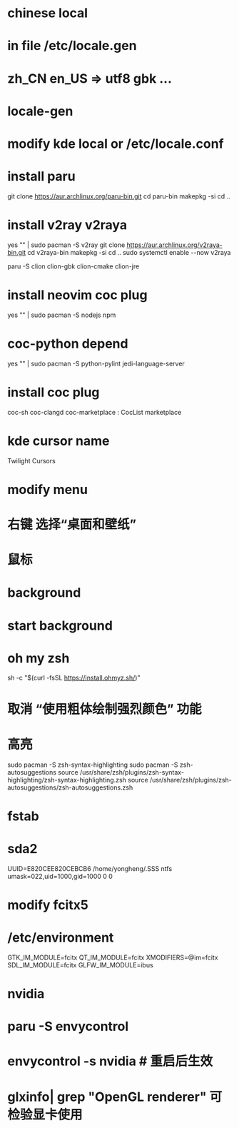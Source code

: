 # chinese local
# in file /etc/locale.gen
# zh_CN en_US => utf8 gbk ...
# locale-gen
# modify kde local or /etc/locale.conf


# install paru
git clone https://aur.archlinux.org/paru-bin.git
cd paru-bin
makepkg -si
cd ..


# install v2ray v2raya
yes "" | sudo pacman -S v2ray
git clone https://aur.archlinux.org/v2raya-bin.git
cd v2raya-bin
makepkg -si
cd ..
sudo systemctl enable --now v2raya



paru -S clion clion-gbk clion-cmake clion-jre


# install neovim coc plug
yes "" | sudo pacman -S nodejs npm

# coc-python depend
yes "" | sudo pacman -S python-pylint jedi-language-server

# install coc plug
coc-sh
coc-clangd
coc-marketplace : CocList marketplace

# kde cursor name
Twilight Cursors

# modify menu
# 右键 选择“桌面和壁纸”
# 鼠标

# background

# start background


# oh my zsh
sh -c "$(curl -fsSL https://install.ohmyz.sh/)"
# 取消 “使用粗体绘制强烈颜色” 功能

# 高亮
sudo pacman -S zsh-syntax-highlighting
sudo pacman -S zsh-autosuggestions
source /usr/share/zsh/plugins/zsh-syntax-highlighting/zsh-syntax-highlighting.zsh
source /usr/share/zsh/plugins/zsh-autosuggestions/zsh-autosuggestions.zsh

# fstab
# sda2
UUID=E820CEE820CEBCB6 	/home/yongheng/.SSS  ntfs umask=022,uid=1000,gid=1000 0 0

# modify fcitx5
# /etc/environment
GTK_IM_MODULE=fcitx
QT_IM_MODULE=fcitx
XMODIFIERS=@im=fcitx
SDL_IM_MODULE=fcitx
GLFW_IM_MODULE=ibus

# nvidia
# paru -S envycontrol 
# envycontrol -s nvidia # 重启后生效
#  glxinfo| grep "OpenGL renderer" 可检验显卡使用
